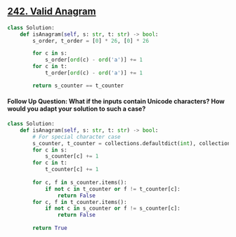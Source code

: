 ## [242. Valid Anagram](https://github.com/quananhle/Python/tree/main/Software%20Engineering%20Practicing/Leetcode/Bloomberg/242.%20Valid%20Anagram)

```Python
class Solution:
    def isAnagram(self, s: str, t: str) -> bool:
        s_order, t_order = [0] * 26, [0] * 26

        for c in s:
            s_order[ord(c) - ord('a')] += 1
        for c in t:
            t_order[ord(c) - ord('a')] += 1

        return s_counter == t_counter
```

#### Follow Up Question: What if the inputs contain Unicode characters? How would you adapt your solution to such a case?

```Python
class Solution:
    def isAnagram(self, s: str, t: str) -> bool:
        # For special character case
        s_counter, t_counter = collections.defaultdict(int), collections.defaultdict(int)
        for c in s:
            s_counter[c] += 1
        for c in t:
            t_counter[c] += 1
        
        for c, f in s_counter.items():
            if not c in t_counter or f != t_counter[c]:
                return False
        for c, f in t_counter.items():
            if not c in s_counter or f != s_counter[c]:
                return False
        
        return True
```
